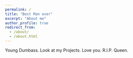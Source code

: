 ```yaml
---
permalink: /
title: "Best Man ever"
excerpt: "About me"
author_profile: true
redirect_from: 
  - /about/
  - /about.html
---
```

Young Dumbass. Look at my Projects. Love you. R.I.P. Queen.
